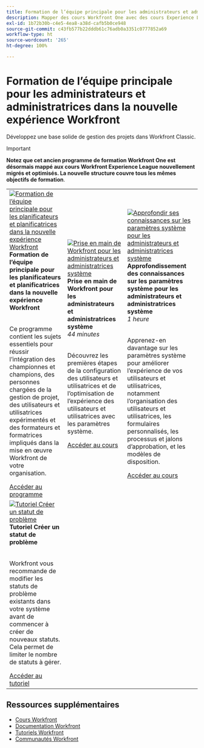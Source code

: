 ```yaml
---
title: Formation de l’équipe principale pour les administrateurs et administratrices dans la nouvelle expérience Workfront
description: Mapper des cours Workfront One avec des cours Experience League
exl-id: 1b72b30b-c4e5-4ea8-a38d-cafb5b0ce948
source-git-commit: c43fb577b22dddb61c76adb0a3351c0777852a69
workflow-type: ht
source-wordcount: '265'
ht-degree: 100%

---
```


# Formation de l’équipe principale pour les administrateurs et administratrices dans la nouvelle expérience Workfront

Développez une base solide de gestion des projets dans Workfront Classic.

>[!IMPORTANT]
>
>**Notez que cet ancien programme de formation Workfront One est désormais mappé aux cours Workfront Experience League nouvellement migrés et optimisés.  La nouvelle structure couvre tous les mêmes objectifs de formation**.

<table>
  <tr>
   <td>
      <a href="https://experienceleague.adobe.com/docs/workfront-course-map/using/learning-programs/core-team-training-program-for-planners.html?lang=fr">
      <img alt="Formation de l’équipe principale pour les planificateurs et planificatrices dans la nouvelle expérience Workfront" src="https://cdn.experienceleague.adobe.com/thumb/get-started-with-workfront-for-planners.png"/>
      </a>
      <div>
         <strong>Formation de l’équipe principale pour les planificateurs et planificatrices dans la nouvelle expérience Workfront</strong></a>         
      </div>
      <p>
        <br/>
Ce programme contient les sujets essentiels pour réussir l’intégration des championnes et champions, des personnes chargées de la gestion de projet, des utilisateurs et utilisatrices expérimentés et des formateurs et formatrices impliqués dans la mise en œuvre Workfront de votre organisation.
      </p>
      <a  rel="noreferrer" target="_blank" href="https://experienceleague.adobe.com/docs/workfront-course-map/using/learning-programs/core-team-training-program-for-planners.html?lang=fr" class="spectrum-Button spectrum-Button--primary spectrum-Button--sizeM">
<span class="spectrum-Button-label has-no-wrap has-text-weight-bold">Accéder au programme</span>
</a>
   </td>   
   <td>
      <a href="https://experienceleague.adobe.com/?recommended=Workfront-A-1-2022.1.admin">
      <img alt="Prise en main de Workfront pour les administrateurs et administratrices système" src="https://cdn.experienceleague.adobe.com/thumb/create-custom-reports-and-dashboards.png"/>
      </a>
      <div>
         <strong>Prise en main de Workfront pour les administrateurs et administratrices système</strong></a>
<br/><em>44 minutes</em>
      </div>
      <p>
        <br/>
Découvrez les premières étapes de la configuration des utilisateurs et utilisatrices et de l’optimisation de l’expérience des utilisateurs et utilisatrices avec les paramètres système.
      </p>
      <a  rel="noreferrer" target="_blank" href="https://experienceleague.adobe.com/?recommended=Workfront-A-1-2022.1.admin" class="spectrum-Button spectrum-Button--primary spectrum-Button--sizeM">
<span class="spectrum-Button-label has-no-wrap has-text-weight-bold">Accéder au cours</span>
</a>
   </td>
    <td>
      <a href="https://experienceleague.adobe.com/?recommended=Workfront-A-1-2022.2.admin">
      <img alt="Approfondir ses connaissances sur les paramètres système pour les administrateurs et administratrices système" src="https://cdn.experienceleague.adobe.com/thumb/further-your-system-settings-knowledge-for-system-administrators.png"/>
      </a>
      <div>
         <strong>Approfondissement des connaissances sur les paramètres système pour les administrateurs et administratrices système</strong></a>
<br/><em>1 heure</em>
      </div>
      <p>
        <br/>
Apprenez-en davantage sur les paramètres système pour améliorer l’expérience de vos utilisateurs et utilisatrices, notamment l’organisation des utilisateurs et utilisatrices, les formulaires personnalisés, les processus et jalons d’approbation, et les modèles de disposition.
      </p>
      <a  rel="noreferrer" target="_blank" href="https://experienceleague.adobe.com/?recommended=Workfront-A-1-2022.2.admin" class="spectrum-Button spectrum-Button--primary spectrum-Button--sizeM">
<span class="spectrum-Button-label has-no-wrap has-text-weight-bold">Accéder au cours</span>
</a>
   </td>
  </tr>
    <tr>
   <td>
      <a href="https://experienceleague.adobe.com/docs/workfront-learn/tutorials-workfront/administration-and-setup/configure-system-defaults/create-an-issue-status.html?lang=fr">
      <img alt="Tutoriel Créer un statut de problème" src="https://cdn.experienceleague.adobe.com/thumb/docs-workfront.png"/>
      </a>
      <div>
         <strong>Tutoriel Créer un statut de problème</strong></a>
      </div>
      <p>
        <br/>
Workfront vous recommande de modifier les statuts de problème existants dans votre système avant de commencer à créer de nouveaux statuts. Cela permet de limiter le nombre de statuts à gérer.
      </p>
      <a  rel="noreferrer" target="_blank" href="https://experienceleague.adobe.com/docs/workfront-learn/tutorials-workfront/administration-and-setup/configure-system-defaults/create-an-issue-status.html?lang=fr" class="spectrum-Button spectrum-Button--primary spectrum-Button--sizeM">
<span class="spectrum-Button-label has-no-wrap has-text-weight-bold">Accéder au tutoriel</span>
</a>
   </td>   
  </tr>
</table>

## Ressources supplémentaires

* [Cours Workfront](https://experienceleague.adobe.com/?lang=fr&amp;Solution=Workfront#courses)
* [Documentation Workfront](https://experienceleague.adobe.com/docs/workfront.html?lang=fr)
* [Tutoriels Workfront](https://experienceleague.adobe.com/docs/workfront-learn/tutorials-workfront/home.html?lang=fr)
* [Communautés Workfront](https://experienceleaguecommunities.adobe.com/t5/workfront/ct-p/workfront)
